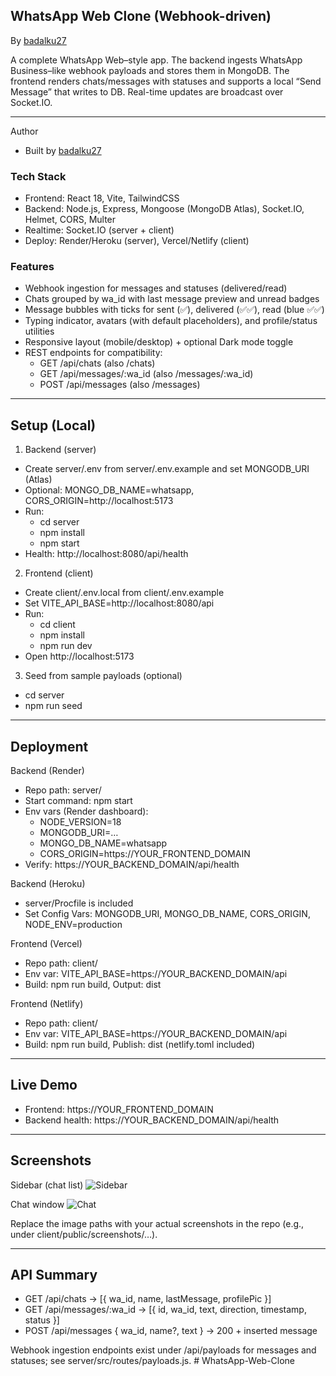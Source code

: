 ## WhatsApp Web Clone (Webhook-driven)

By [badalku27](https://github.com/badalku27)

A complete WhatsApp Web–style app. The backend ingests WhatsApp Business–like webhook payloads and stores them in MongoDB. The frontend renders chats/messages with statuses and supports a local “Send Message” that writes to DB. Real-time updates are broadcast over Socket.IO.

---

Author
- Built by [badalku27](https://github.com/badalku27)

### Tech Stack
- Frontend: React 18, Vite, TailwindCSS
- Backend: Node.js, Express, Mongoose (MongoDB Atlas), Socket.IO, Helmet, CORS, Multer
- Realtime: Socket.IO (server + client)
- Deploy: Render/Heroku (server), Vercel/Netlify (client)

### Features
- Webhook ingestion for messages and statuses (delivered/read)
- Chats grouped by wa_id with last message preview and unread badges
- Message bubbles with ticks for sent (✅), delivered (✅✅), read (blue ✅✅)
- Typing indicator, avatars (with default placeholders), and profile/status utilities
- Responsive layout (mobile/desktop) + optional Dark mode toggle
- REST endpoints for compatibility:
	- GET /api/chats (also /chats)
	- GET /api/messages/:wa_id (also /messages/:wa_id)
	- POST /api/messages (also /messages)

---

## Setup (Local)

1) Backend (server)
- Create server/.env from server/.env.example and set MONGODB_URI (Atlas)
- Optional: MONGO_DB_NAME=whatsapp, CORS_ORIGIN=http://localhost:5173
- Run:
	- cd server
	- npm install
	- npm start
- Health: http://localhost:8080/api/health

2) Frontend (client)
- Create client/.env.local from client/.env.example
- Set VITE_API_BASE=http://localhost:8080/api
- Run:
	- cd client
	- npm install
	- npm run dev
- Open http://localhost:5173

3) Seed from sample payloads (optional)
- cd server
- npm run seed

---

## Deployment

Backend (Render)
- Repo path: server/
- Start command: npm start
- Env vars (Render dashboard):
	- NODE_VERSION=18
	- MONGODB_URI=…
	- MONGO_DB_NAME=whatsapp
	- CORS_ORIGIN=https://YOUR_FRONTEND_DOMAIN
- Verify: https://YOUR_BACKEND_DOMAIN/api/health

Backend (Heroku)
- server/Procfile is included
- Set Config Vars: MONGODB_URI, MONGO_DB_NAME, CORS_ORIGIN, NODE_ENV=production

Frontend (Vercel)
- Repo path: client/
- Env var: VITE_API_BASE=https://YOUR_BACKEND_DOMAIN/api
- Build: npm run build, Output: dist

Frontend (Netlify)
- Repo path: client/
- Env var: VITE_API_BASE=https://YOUR_BACKEND_DOMAIN/api
- Build: npm run build, Publish: dist (netlify.toml included)

---

## Live Demo
- Frontend: https://YOUR_FRONTEND_DOMAIN
- Backend health: https://YOUR_BACKEND_DOMAIN/api/health

---

## Screenshots

Sidebar (chat list)
![Sidebar](client/public/images/default-avatar.png)

Chat window
![Chat](client/public/images/default-avatar.png)

Replace the image paths with your actual screenshots in the repo (e.g., under client/public/screenshots/…).

---

## API Summary

- GET /api/chats → [{ wa_id, name, lastMessage, profilePic }]
- GET /api/messages/:wa_id → [{ id, wa_id, text, direction, timestamp, status }]
- POST /api/messages { wa_id, name?, text } → 200 + inserted message

Webhook ingestion endpoints exist under /api/payloads for messages and statuses; see server/src/routes/payloads.js.
#   W h a t s A p p - W e b - C l o n e  
 